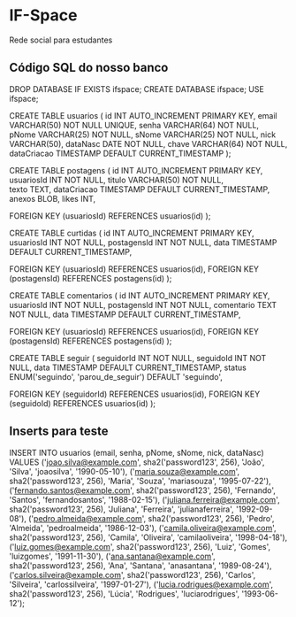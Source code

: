 # IF-Space
Rede social para estudantes

## Código SQL do nosso banco

DROP DATABASE IF EXISTS ifspace;
CREATE DATABASE ifspace;
USE ifspace;


CREATE TABLE usuarios (
id          INT             AUTO_INCREMENT  PRIMARY KEY,
email       VARCHAR(50)     NOT NULL        UNIQUE,
senha       VARCHAR(64)     NOT NULL,                   
pNome       VARCHAR(25)     NOT NULL,
sNome       VARCHAR(25)     NOT NULL,
nick        VARCHAR(50),
dataNasc    DATE NOT NULL,
chave       VARCHAR(64)     NOT NULL,
dataCriacao TIMESTAMP       DEFAULT CURRENT_TIMESTAMP
);


CREATE TABLE postagens (
id              INT             AUTO_INCREMENT      PRIMARY KEY,
usuariosId      INT             NOT NULL,
titulo          VARCHAR(50)     NOT NULL,    
texto           TEXT,
dataCriacao     TIMESTAMP       DEFAULT             CURRENT_TIMESTAMP,
anexos          BLOB,
likes           INT,

FOREIGN KEY (usuariosId) REFERENCES usuarios(id)
);


CREATE TABLE curtidas (
id              INT             AUTO_INCREMENT      PRIMARY KEY,
usuariosId      INT             NOT NULL,
postagensId     INT             NOT NULL,
data            TIMESTAMP       DEFAULT             CURRENT_TIMESTAMP,

FOREIGN KEY (usuariosId) REFERENCES usuarios(id),
FOREIGN KEY (postagensId) REFERENCES postagens(id)
);


CREATE TABLE comentarios (
id              INT             AUTO_INCREMENT      PRIMARY KEY,
usuariosId      INT             NOT NULL,
postagensId     INT             NOT NULL,
comentario      TEXT            NOT NULL,
data            TIMESTAMP       DEFAULT             CURRENT_TIMESTAMP,

FOREIGN KEY (usuariosId) REFERENCES usuarios(id),
FOREIGN KEY (postagensId) REFERENCES postagens(id)
);


CREATE TABLE seguir (
seguidorId      INT         NOT NULL,
seguidoId       INT         NOT NULL,
data            TIMESTAMP   DEFAULT     CURRENT_TIMESTAMP,
status          ENUM('seguindo', 'parou_de_seguir') DEFAULT 'seguindo',

FOREIGN KEY (seguidorId) REFERENCES usuarios(id),
FOREIGN KEY (seguidoId) REFERENCES usuarios(id)
);

## Inserts para teste

INSERT INTO usuarios (email, senha, pNome, sNome, nick, dataNasc)
VALUES
('joao.silva@example.com', sha2('password123', 256), 'João', 'Silva', 'joaosilva', '1990-05-10'),
('maria.souza@example.com', sha2('password123', 256), 'Maria', 'Souza', 'mariasouza', '1995-07-22'),
('fernando.santos@example.com', sha2('password123', 256), 'Fernando', 'Santos', 'fernandosantos', '1988-02-15'),
('juliana.ferreira@example.com', sha2('password123', 256), 'Juliana', 'Ferreira', 'julianaferreira', '1992-09-08'),
('pedro.almeida@example.com', sha2('password123', 256), 'Pedro', 'Almeida', 'pedroalmeida', '1986-12-03'),
('camila.oliveira@example.com', sha2('password123', 256), 'Camila', 'Oliveira', 'camilaoliveira', '1998-04-18'),
('luiz.gomes@example.com', sha2('password123', 256), 'Luiz', 'Gomes', 'luizgomes', '1991-11-30'),
('ana.santana@example.com', sha2('password123', 256), 'Ana', 'Santana', 'anasantana', '1989-08-24'),
('carlos.silveira@example.com', sha2('password123', 256), 'Carlos', 'Silveira', 'carlossilveira', '1997-01-27'),
('lucia.rodrigues@example.com', sha2('password123', 256), 'Lúcia', 'Rodrigues', 'luciarodrigues', '1993-06-12');
